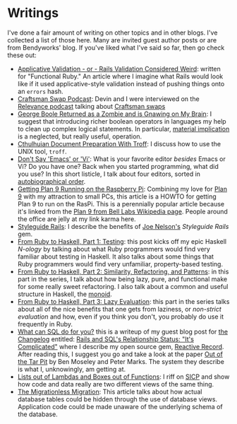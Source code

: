 # Writings

I've done a fair amount of writing on other topics and in other blogs.  I've
collected a list of those here. Many are invited guest author posts or are from
Bendyworks' blog. If you've liked what I've said so far, then go check these
out:

* [Applicative Validation - or - Rails Validation Considered
  Weird](http://www.functionalruby.com/blog/2013/08/17/applicative-validation-or-rails-validation-considered-weird/):
  written for "Functional Ruby." An article where I imagine what Rails would
  look like if it used applicative-style validation instead of pushing things
  onto an `errors` hash.
* [Craftsman Swap
  Podcast](http://bendyworks.com/geekville/articles/2012/5/craftsman-swap-podcast):
  Devin and I were interviewed on the [Relevance
  podcast](http://thinkrelevance.com/blog/2012/05/22/thinkrelevance-the-podcast-episode-012-craftsman-swap)
  talking about [Craftsman
  swaps](http://en.wikipedia.org/wiki/Software_craftsmanship)
* [George Boole Returned as a Zombie and is Gnawing on My
  Brain](http://bendyworks.com/geekville/articles/2012/2/george-boole-returned-as-a-zombie-and-is-gnawing-on-my-brain):
  I suggest that introducing richer boolean operators in languages my help to
  clean up complex logical statements. In particular, [material
  implication](https://en.wikipedia.org/wiki/Material_conditional) is a
  neglected, but really useful, operation.
* [Cthulhuian Document Preparation With
  Troff](http://bendyworks.com/geekville/articles/2012/10/cthulhuian-document-preparation-with-troff):
  I discuss how to use the UNIX tool, `troff`.
* [Don't Say  'Emacs' or
  'Vi'](http://bendyworks.com/geekville/articles/2012/9/don-t-say-emacs-or-vi):
  What is your favorite editor *besides* Emacs or Vi? Do you have one? Back
  when you started programming, what did you use? In this short listicle, I
  talk about four editors, sorted in [autobiographical
  order](https://www.youtube.com/watch?v=AQvOnDlql5g).
* [Getting Plan 9 Running on the Raspberry
  Pi](http://bendyworks.com/geekville/lab_projects/2012/11/getting-plan-9-running-on-the-raspberry-pi):
  Combining my love for [Plan 9](http://plan9.bell-labs.com/plan9/) with my
  attraction to small PCs, this article is a HOWTO for getting Plan 9 to run on
  the RasPi. This is a perennially popular article because it's linked from the
  [Plan 9 from Bell Labs Wikipedia
  page](https://en.wikipedia.org/wiki/Plan_9_from_Bell_Labs). People around the
  office are jelly at my link karma here.
* [Styleguide Rails](http://bendyworks.com/geekville/articles/2013/2/styleguide-rails):
  I describe the benefits of [Joe Nelson's](http://begriffs.com/) *Styleguide Rails* gem.
* [From Ruby to Haskell, Part 1:
  Testing](http://bendyworks.com/geekville/articles/2012/12/from-ruby-to-haskell-part-1-testing):
  this post kicks off my epic Haskell *N-ology* by talking about what Ruby
  programmers would find very familiar about testing in Haskell. It also talks
  about some things that Ruby programmers would find very unfamiliar,
  property-based testing.
* [From Ruby to Haskell, Part 2: Similarity, Refactoring, and
  Patterns](http://bendyworks.com/geekville/articles/2013/4/from-ruby-to-haskell-part-2-similarity-refactoring-and-patterns):
  in this part in the series, I talk about how being lazy, pure, and functional
  make for some really sweet refactoring. I also talk about a common and useful
  structure in Haskell, the
  [monoid](http://www.haskell.org/haskellwiki/Monoid).
* [From Ruby to Haskell, Part 3: Lazy
  Evaluation](http://bendyworks.com/geekville/articles/2014/1/from-ruby-to-haskell-part-3-lazy-evaluation):
  this part in the series talks about all of the nice benefits that one gets
  from laziness, or *non-strict evaluation* and how, even if you think you
  don't, you probably do use it frequently in Ruby.
* [What can SQL do for
  you?](http://bendyworks.com/geekville/articles/2013/11/what-can-sql-do-for-you)
  this is a writeup of my guest blog post for [the
  Changelog](http://thechangelog.com) entitled: [Rails and SQL's Relationship
  Status: "It's
  Complicated"](http://thechangelog.com/rails-and-sql-relationship-status/)
  where I describe my open source gem, [Reactive
  Record](https://github.com/twopoint718/reactive_record). After reading this,
  I suggest you go and take a look at the paper [Out of the Tar
  Pit](http://citeseerx.ist.psu.edu/viewdoc/download;jsessionid=E249C27DBC65E10E8E465AC6888CF6C9?doi=10.1.1.93.8928&rep=rep1&type=pdf)
  by Ben Moseley and Peter Marks. The system they describe is what I,
  unknowingly, am getting at.
* [Lists out of Lambdas and Boxes out of
  Functions](http://bendyworks.com/geekville/articles/2013/4/lists-out-of-lambdas-and-boxes-out-of-functions):
  I riff on [SICP](http://mitpress.mit.edu/sicp/full-text/book/book.html) and
  show how code and data really are two different views of the same thing.
* [The Migrationless
  Migration](http://bendyworks.com/geekville/articles/2014/1/the-migrationless-migration):
  This article talks about how actual database tables could be hidden through
  the use of database views. Application code could be made unaware of the
  underlying schema of the database.

